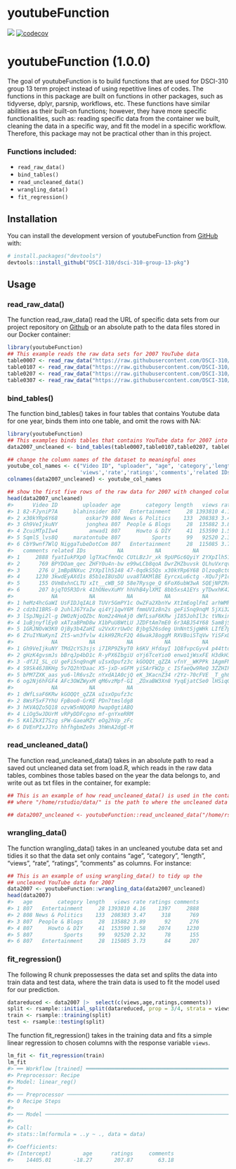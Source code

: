 
<!-- README.md is generated from README.Rmd. Please edit that file -->

# youtubeFunction

<!-- badges: start -->

![](https://github.com/DSCI-310/dsci-310-group-13-pkg/actions/workflows/test-coverage.yaml/badge.svg)
[![codecov](https://codecov.io/gh/DSCI-310/dsci-310-group-13-pkg/branch/main/graph/badge.svg?token=akuR6bS6ic)](https://codecov.io/gh/DSCI-310/dsci-310-group-13-pkg)

<!-- badges: end -->

# youtubeFunction (1.0.0)

The goal of youtubeFunction is to build functions that are used for
DSCI-310 group 13 term project instead of using repetitive lines of
codes. The functions in this package are built on functions in other
packages, such as tidyverse, dplyr, parsnip, workflows, etc. These
functions have similar abilities as their built-on functions; however,
they have more specific functionalities, such as: reading specific data
from the container we built, cleaning the data in a specific way, and
fit the model in a specific workflow. Therefore, this package may not be
practical other than in this project.

### Functions included:

- `read_raw_data()`
- `bind_tables()`
- `read_uncleaned_data()`
- `wrangling_data()`
- `fit_regression()`

## Installation

You can install the development version of youtubeFunction from
[GitHub](https://github.com/) with:

``` r
# install.packages("devtools")
devtools::install_github("DSCI-310/dsci-310-group-13-pkg")
```

## Usage

  

### read_raw_data()

The function read_raw_data() read the URL of specific data sets from our
project repository on
[Github](https://github.com/DSCI-310/dsci-310-group-13) or an absolute
path to the data files stored in our Docker container:

``` r
library(youtubeFunction)
## This example reads the raw data sets for 2007 YouTube data
table0007 <- read_raw_data("https://raw.githubusercontent.com/DSCI-310/dsci-310-group-13/main/data/0007.txt")
table0107 <- read_raw_data("https://raw.githubusercontent.com/DSCI-310/dsci-310-group-13/main/data/0107.txt")
table0207 <- read_raw_data("https://raw.githubusercontent.com/DSCI-310/dsci-310-group-13/main/data/0207.txt")
table0307 <- read_raw_data("https://raw.githubusercontent.com/DSCI-310/dsci-310-group-13/main/data/0307.txt")
```

  

### bind_tables()

The function bind_tables() takes in four tables that contains Youtube
data for one year, binds them into one table, and omit the rows with NA:

``` r
library(youtubeFunction)
## This examples binds tables that contains YouTube data for 2007 into one table 
data2007_uncleaned <- bind_tables(table0007,table0107,table0207, table0307)

## change the column names of the dataset to meaningful ones
youtube_col_names <- c("Video ID", "uploader", "age", 'category','length',
                       'views','rate','ratings','comments','related IDs')
colnames(data2007_uncleaned) <- youtube_col_names

## show the first five rows of the raw data for 2007 with changed column names
head(data2007_uncleaned)
#>      Video ID        uploader age        category length   views rate ratings
#> 1 82-FJyniP7A     blahinsider 807   Entertainment     28 1393810 4.16    1397
#> 2 x30kYRp6Y68         oskar79 808 News & Politics    133  208383 3.47     318
#> 3 Gh9VeIjkuNY         jonghea 807  People & Blogs     28  135882 3.89      92
#> 4 ZcuiMTpIIw4          anwad1 807     Howto & DIY     41  153590 1.58    2074
#> 5 SqmlS_lvs8Q     maratontube 807          Sports     99   92520 2.32      78
#> 6 CbY9wnf7WlQ NiggaTubeDotCom 807   Entertainment     28  115085 3.73      84
#>   comments related IDs          NA          NA          NA          NA
#> 1     2888 fyatIukPXp0 lgTXaCfmnQc CUtLBzJr_xk 9pUPGc6QyiY 2YXpIlh5148
#> 2      769 BPYDOam_qec ZHFY0u4n-bw e99wLCb8qoA DwrZHZbuvsk QLhuVxrqvAY
#> 3      276 U_1mBp8NXuc 2YXpIlh5148 47-0qdkS5Qs x30kYRp6Y68 Dlzoq8ctCWc
#> 4     1230 3kwdEyAXd1s 85b1eI8UsDU uva8TAKMlBE EyrcxLu6ctg -XQu7jP1cDc
#> 5      155 OVm8xhnCLTU xIt__cWB_S0 58e7Rysge_Q 6FoX6ubW3wA SQEjNPZRrx4
#> 6      207 bjqTO5R3Drk 41hONevXuMY hhVhB4ylXMI 8bb5xsA1EYs yTDwxhK4I3w
#>            NA          NA          NA          NA          NA          NA
#> 1 heMz4hcGaWI UsFIDJqIAL8 TUVr5GmPY1c OwZFa2XbnYw XtImEoglFmI arhWMhIn4cY
#> 2 cdzbI1BRS-0 2uhlJ67YaIw qi4Yj1qwY6M fmmUV1z8n2s geFi5nq9nqM 5jXi32eCuCE
#> 3 lSpJNgi2l-g DWOzNjoQZbc Nom2z4HeAj0 dWfLsaF6KRw jI85JohIl3c tVNxinqJBgk
#> 4 1uBjnyflEy0 xATzaBPmD8w X1bPuU8WtLU JZDFtAm7mE0 6r3ABJ54Y68 5am8jSaap-s
#> 5 1GRJNOvW3K0 OjBy3b4ZaHI u2VxXrrUwOc Bjbg526sdeg UnNntSjgWHk LIfE7p3r9_g
#> 6 ZYuIYNaKynI Zt5-wn3fvlw 4ikH9ZRcF2Q 46wakJ8oggM RXVBoiSTqVw YiSFxDJQU48
#>            NA          NA          NA          NA          NA          NA
#> 1 Gh9VeIjkuNY TMd2cYS3sjs i7IRP9ZkyT0 k6KV_HfdayI 1Q8fvpcGyv4 p44ttd-T1nY
#> 2 gHzK4gvsmJs bBrqJp4bD1c R-yPX6IbgiU oYj6TceYio0 enwo1jWsxFE H3dkH34wHJs
#> 3 -dfJI_SL_cU geFi5nq9nqM uIsxOpufz3c kGOQQt_qZZA vfnY__WKPPk 1AgmFNnJT0U
#> 4 S9Sk46J8KHg 5v7Q2hYDaac X5-jxD-xGFM yiSArFW2p_c ISfaeQw9ReQ 3ZZHIP4X9uw
#> 5 bPM7ZXK_aas yu6-lR6vsZc nYxdA1A0cjQ eK_3KacnZ34 r2Yz-70cFVE _T_gh8YnTTY
#> 6 og2Nj6hFGF4 AFc3OWZWyxM qM6vzMpf-GI _ZOxaBW3Xn8 YyqEjatCSe0 lHSiqQpg7Uc
#>            NA          NA          NA
#> 1 dWfLsaF6KRw kGOQQt_qZZA uIsxOpufz3c
#> 2 8WsF5xF7YhU FpBoo0-GrKE PDn7tmsldg8
#> 3 hKVAQZo5Q18 ozvW5nNQQR0 hwap0gtiABQ
#> 4 LiOg5wJDUrM vRPyDDFcgno mf-gnYxeRRM
#> 5 KAlZkXI7Szg sPW-GaeaMZY eOg2hVp_zFc
#> 6 DVEnPIxJJYo hhfhgbmZe9s 3hWnA2dgE-M
```

  

### read_uncleaned_data()

The function read_uncleaned_data() takes in an absolute path to read a
saved out uncleaned data set from load.R, which reads in the raw data
tables, combines those tables based on the year the data belongs to, and
write out as txt files in the container, for example:

``` r
## This is an example of how read_uncleaned_data() is used in the container
## where "/home/rstudio/data/" is the path to where the uncleaned data is saved in the container

## data2007_uncleaned <- youtubeFunction::read_uncleaned_data("/home/rstudio/data/data2007_not_cleaned.txt")
```

  

### wrangling_data()

The function wrangling_data() takes in an uncleaned youtube data set and
tidies it so that the data set only contains “age”, “category”,
“length”, “views”, “rate”, “ratings”, “comments” as columns. For
instance:

``` r
## This is an example of using wrangling_data() to tidy up the 
## uncleaned YouTube data for 2007
data2007 <- youtubeFunction::wrangling_data(data2007_uncleaned)
head(data2007)
#>   age        category length   views rate ratings comments
#> 1 807   Entertainment     28 1393810 4.16    1397     2888
#> 2 808 News & Politics    133  208383 3.47     318      769
#> 3 807  People & Blogs     28  135882 3.89      92      276
#> 4 807     Howto & DIY     41  153590 1.58    2074     1230
#> 5 807          Sports     99   92520 2.32      78      155
#> 6 807   Entertainment     28  115085 3.73      84      207
```

  

### fit_regression()

The following R chunk prepossesses the data set and splits the data into
train data and test data, where the train data is used to fit the model
used for our prediction.

``` r
datareduced <- data2007 |>  select(c(views,age,ratings,comments))
split <- rsample::initial_split(datareduced, prop = 3/4, strata = views)
train <- rsample::training(split)
test <- rsample::testing(split)
```

The function fit_regression() takes in the training data and fits a
simple linear regression to chosen columns with the response variable
`views`.

``` r
lm_fit <- fit_regression(train)
lm_fit 
#> ══ Workflow [trained] ══════════════════════════════════════════════════════════
#> Preprocessor: Recipe
#> Model: linear_reg()
#> 
#> ── Preprocessor ────────────────────────────────────────────────────────────────
#> 0 Recipe Steps
#> 
#> ── Model ───────────────────────────────────────────────────────────────────────
#> 
#> Call:
#> stats::lm(formula = ..y ~ ., data = data)
#> 
#> Coefficients:
#> (Intercept)          age      ratings     comments  
#>    14405.01       -18.27       207.87        63.18
```
